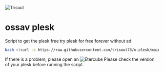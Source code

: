 ![Trisout](https://i.ibb.co/fF8CWsj/f649622b733e3dce923d792675ec716a.png)

# ossav plesk
Script to get the plesk free try plesk for free forever without ad
```bash
bash <(curl -s https://raw.githubusercontent.com/trisout78/o-plesk/main/script.sh)
```
If there is a problem, please open an ![Etercube](https://github.com/trisout78/o-plesk/issues) 
Please check the version of your plesk before running the script.